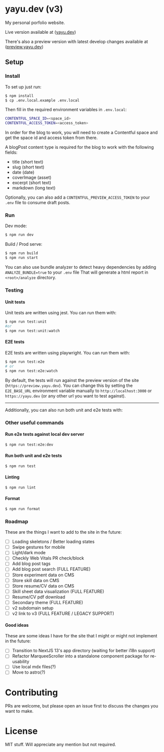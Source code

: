 # yayu.dev (v3)

My personal porfolio website.

Live version available at ([yayu.dev](https://yayu.dev))

There's also a preview version with latest develop changes available at ([preview.yayu.dev](https://preview.yayu.dev))

## Setup

### Install

To set up just run:

```sh
$ npm install
$ cp .env.local.example .env.local
```

Then fill in the required environment variables in `.env.local`:

```sh
CONTENTFUL_SPACE_ID=<space_id>
CONTENTFUL_ACCESS_TOKEN=<access_token>
```

In order for the blog to work, you will need to create a Contentful space and get the space id and access token from there.

A blogPost content type is required for the blog to work with the following fields:

- title (short text)
- slug (short text)
- date (date)
- coverImage (asset)
- excerpt (short text)
- markdown (long text)

Optionally, you can also add a `CONTENTFUL_PREVIEW_ACCESS_TOKEN` to your `.env` file to consume draft posts.

### Run

Dev mode:

```sh
$ npm run dev
```

Build / Prod serve:

```sh
$ npm run build
$ npm run start
```

You can also use bundle analyzer to detect heavy dependencies by adding `ANALYZE_BUNDLE=true` to your `.env` file
That will generate a html report in `<root>/analyze` directory.

### Testing

#### Unit tests

Unit tests are written using jest. You can run them with:

```sh
$ npm run test:unit
#or
$ npm run test:unit:watch
```

#### E2E tests

E2E tests are written using playwright. You can run them with:

```sh
$ npm run test:e2e
# or
$ npm run test:e2e:watch
```

By default, the tests will run against the preview version of the site (`https://preview.yayu.dev`). 
You can change this by setting the `E2E_BASE_URL` environment variable manually to 
`http://localhost:3000` or `https://yayu.dev` (or any other url you want to test against).

--- 
Additionally, you can also run both unit and e2e tests with:



### Other useful commands

#### Run e2e tests against local dev server

```sh
$ npm run test:e2e:dev
```

#### Run both unit and e2e tests

```sh
$ npm run test
```

#### Linting

```sh
$ npm run lint
```

#### Format

```sh
$ npm run format
```


### Roadmap

These are the things I want to add to the site in the future:

- [ ] Loading skeletons / Better loading states
- [ ] Swipe gestures for mobile
- [ ] Light/dark mode
- [ ] Checkly Web Vitals PR check/block
- [ ] Add blog post tags
- [ ] Add blog post search (FULL FEATURE)
- [ ] Store experiment data on CMS
- [ ] Store skill data on CMS
- [ ] Store resume/CV data on CMS
- [ ] Skill sheet data visualization (FULL FEATURE)
- [ ] Resume/CV pdf download
- [ ] Secondary theme (FULL FEATURE)
- [ ] v2 subdomain setup
- [ ] v2 link to v3 (FULL FEATURE / LEGACY SUPPORT)

#### Good ideas

These are some ideas I have for the site that I might or might not implement in the future:

- [ ] Transition to NextJS 13's app directory (waiting for better i18n support)
- [ ] Refactor MarqueeScroller into a standalone component package for re-usability
- [ ] Use local mdx files(?)
- [ ] Move to astro(?)

# Contributing

PRs are welcome, but please open an issue first to discuss the changes you want to make.

# License

MIT stuff. Will appreciate any mention but not required.
